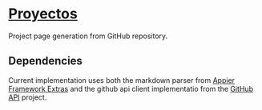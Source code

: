 # [Proyectos](http://proyectos.hive.pt)

Project page generation from GitHub repository.

## Dependencies

Current implementation uses both the markdown parser from [Appier Framework Extras](https://github.com/hivesolutions/appier_extras) and the github api client implementatio from the [GitHub API](https://github.com/hivesolutions/github_api) project.
